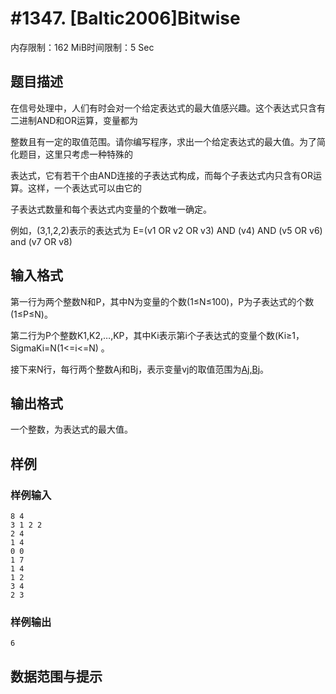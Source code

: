 # #1347. [Baltic2006]Bitwise

内存限制：162 MiB时间限制：5 Sec

## 题目描述

在信号处理中，人们有时会对一个给定表达式的最大值感兴趣。这个表达式只含有二进制AND和OR运算，变量都为

整数且有一定的取值范围。请你编写程序，求出一个给定表达式的最大值。为了简化题目，这里只考虑一种特殊的

表达式，它有若干个由AND连接的子表达式构成，而每个子表达式内只含有OR运算。这样，一个表达式可以由它的

子表达式数量和每个表达式内变量的个数唯一确定。

例如，(3,1,2,2)表示的表达式为 E=(v1 OR v2 OR v3) AND (v4) AND (v5 OR v6) and (v7 OR v8)

## 输入格式

第一行为两个整数N和P，其中N为变量的个数(1&le;N&le;100)，P为子表达式的个数(1&le;P&le;N)。 

第二行为P个整数K1,K2,&hellip;,KP，其中Ki表示第i个子表达式的变量个数(Ki&ge;1，SigmaKi=N(1<=i<=N) 。 

接下来N行，每行两个整数Aj和Bj，表示变量vj的取值范围为[Aj,Bj](0&le;Aj&le;Bj&le;2000000000)。

## 输出格式

一个整数，为表达式的最大值。

## 样例

### 样例输入

    
    8 4
    3 1 2 2
    2 4
    1 4
    0 0
    1 7
    1 4
    1 2
    3 4
    2 3
    

### 样例输出

    
    6
    

## 数据范围与提示
